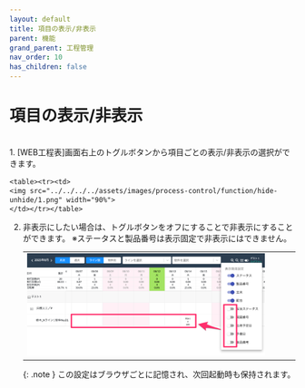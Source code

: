 ```yaml
---
layout: default
title: 項目の表示/非表示
parent: 機能
grand_parent: 工程管理
nav_order: 10
has_children: false
---
```


# 項目の表示/非表示

<br>
1. [WEB工程表]画面右上のトグルボタンから項目ごとの表示/非表示の選択ができます。

    <table><tr><td>
    <img src="../../../../assets/images/process-control/function/hide-unhide/1.png" width="90%">
    </td></tr></table>

2. 非表示にしたい場合は、トグルボタンをオフにすることで非表示にすることができます。
   ※ステータスと製品番号は表示固定で非表示にはできません。

    <table><tr><td>
    <img src="../../../../assets/images/process-control/function/hide-unhide/2.png" width="90%">
    </td></tr></table>

    {: .note }
    この設定はブラウザごとに記憶され、次回起動時も保持されます。